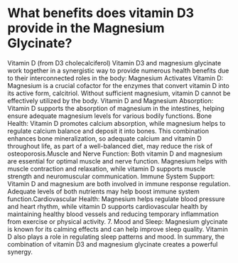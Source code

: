 # What benefits does vitamin D3 provide in the Magnesium Glycinate?

Vitamin D (from D3 cholecalciferol) Vitamin D3 and magnesium glycinate work together in a synergistic way to provide numerous health benefits due to their interconnected roles in the body: Magnesium Activates Vitamin D: Magnesium is a crucial cofactor for the enzymes that convert vitamin D into its active form, calcitriol. Without sufficient magnesium, vitamin D cannot be effectively utilized by the body. Vitamin D and Magnesium Absorption: Vitamin D supports the absorption of magnesium in the intestines, helping ensure adequate magnesium levels for various bodily functions. Bone Health: Vitamin D promotes calcium absorption, while magnesium helps to regulate calcium balance and deposit it into bones. This combination enhances bone mineralization, so adequate calcium and vitamin D throughout life, as part of a well-balanced diet, may reduce the risk of osteoporosis.Muscle and Nerve Function: Both vitamin D and magnesium are essential for optimal muscle and nerve function. Magnesium helps with muscle contraction and relaxation, while vitamin D supports muscle strength and neuromuscular communication. Immune System Support: Vitamin D and magnesium are both involved in immune response regulation. Adequate levels of both nutrients may help boost immune system function.Cardiovascular Health: Magnesium helps regulate blood pressure and heart rhythm, while vitamin D supports cardiovascular health by maintaining healthy blood vessels and reducing temporary inflammation from exercise or physical activity. 7. Mood and Sleep: Magnesium glycinate is known for its calming effects and can help improve sleep quality. Vitamin D also plays a role in regulating sleep patterns and mood. In summary, the combination of vitamin D3 and magnesium glycinate creates a powerful synergy.